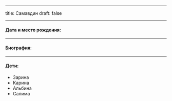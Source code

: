 
---
title: Самавдин
draft: false

---
#### Дата и место рождения:

---
#### Биография:


---
#### Дети:
- Зарина
- Карина
- Альбина
- Салима
